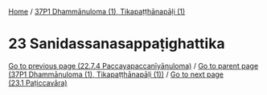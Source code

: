 
[Home](/) / [37P1 Dhammānuloma (1), Tikapaṭṭhānapāḷi (1)](../37P1.md)

# 23 Sanidassanasappaṭighattika


[Go to previous page (22.7.4 Paccayapaccanīyānuloma)](22/22.7/22.7.4.md) / [Go to parent page (37P1 Dhammānuloma (1), Tikapaṭṭhānapāḷi (1))](0.md) / [Go to next page (23.1 Paṭiccavāra)](23/23.1.md)



